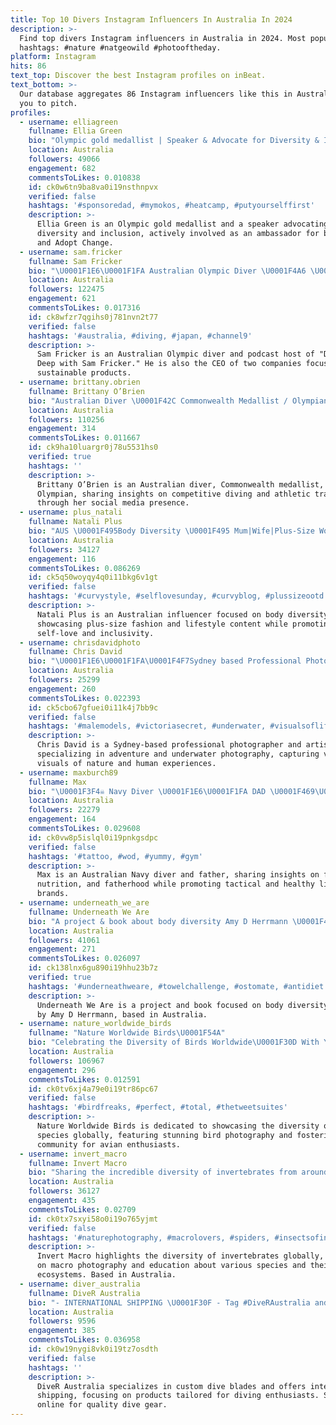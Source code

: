 ```yaml
---
title: Top 10 Divers Instagram Influencers In Australia In 2024
description: >-
  Find top divers Instagram influencers in Australia in 2024. Most popular
  hashtags: #nature #natgeowild #photooftheday.
platform: Instagram
hits: 86
text_top: Discover the best Instagram profiles on inBeat.
text_bottom: >-
  Our database aggregates 86 Instagram influencers like this in Australia for
  you to pitch.
profiles:
  - username: elliagreen
    fullname: Ellia Green
    bio: "Olympic gold medallist | Speaker & Advocate for Diversity & Inclusion | Raise Ambassador | Adopt Change Ambassador Waitui’s papa \U0001F476\U0001F3FE Nessy’s fiancé \U0001F48D"
    location: Australia
    followers: 49066
    engagement: 682
    commentsToLikes: 0.010838
    id: ck0w6tn9ba8va0i19nsthnpvx
    verified: false
    hashtags: '#sponsoredad, #mymokos, #heatcamp, #putyourselffirst'
    description: >-
      Ellia Green is an Olympic gold medallist and a speaker advocating for
      diversity and inclusion, actively involved as an ambassador for both Raise
      and Adopt Change.
  - username: sam.fricker
    fullname: Sam Fricker
    bio: "\U0001F1E6\U0001F1FA Australian Olympic Diver \U0001F4A6 \U0001F399 Host Diving Deep with Sam Fricker \U0001F340CEO of @sams.straws @thegiftedgroupco"
    location: Australia
    followers: 122475
    engagement: 621
    commentsToLikes: 0.017316
    id: ck8wfzr7qgihs0j781nvn2t77
    verified: false
    hashtags: '#australia, #diving, #japan, #channel9'
    description: >-
      Sam Fricker is an Australian Olympic diver and podcast host of "Diving
      Deep with Sam Fricker." He is also the CEO of two companies focused on
      sustainable products.
  - username: brittany.obrien
    fullname: Brittany O’Brien
    bio: "Australian Diver \U0001F42C Commonwealth Medallist / Olympian Tiktok: brittanyobrienn @thegiftedgroupco"
    location: Australia
    followers: 110256
    engagement: 314
    commentsToLikes: 0.011667
    id: ck9ha10luargr0j78u5531hs0
    verified: true
    hashtags: ''
    description: >-
      Brittany O’Brien is an Australian diver, Commonwealth medallist, and
      Olympian, sharing insights on competitive diving and athletic training
      through her social media presence.
  - username: plus_natali
    fullname: Natali Plus
    bio: "AUS \U0001F495Body Diversity \U0001F495 Mum|Wife|Plus-Size Woman| Email for promotion enquiries \U0001F4E7plusnataliblog@gmail.com"
    location: Australia
    followers: 34127
    engagement: 116
    commentsToLikes: 0.086269
    id: ck5q50woyqy4q0i11bkg6v1gt
    verified: false
    hashtags: '#curvystyle, #selflovesunday, #curvyblog, #plussizeootd'
    description: >-
      Natali Plus is an Australian influencer focused on body diversity,
      showcasing plus-size fashion and lifestyle content while promoting
      self-love and inclusivity.
  - username: chrisdavidphoto
    fullname: Chris David
    bio: "\U0001F1E6\U0001F1FA\U0001F4F7Sydney based Professional Photographer \U0001F3A8Artist Creative \U0001F9D7‍♂️Adventurer \U0001F3CA‍♂️Scuba Diver DM or mail@chrisdavidphotography.com.au"
    location: Australia
    followers: 25299
    engagement: 260
    commentsToLikes: 0.022393
    id: ck5cbo67gfuei0i11k4j7bb9c
    verified: false
    hashtags: '#malemodels, #victoriasecret, #underwater, #visualsoflife'
    description: >-
      Chris David is a Sydney-based professional photographer and artist,
      specializing in adventure and underwater photography, capturing vibrant
      visuals of nature and human experiences.
  - username: maxburch89
    fullname: Max
    bio: "\U0001F3F4‍☠️ Navy Diver \U0001F1E6\U0001F1FA DAD \U0001F469‍\U0001F467‍\U0001F466 ✖️ @tacticalsource “TACMAXSRC” ✖️ @mymusclechef “MAXB20” ✖️ @bespunki “MAX20” \U0001F510 @kaylalouisemarsh"
    location: Australia
    followers: 22279
    engagement: 164
    commentsToLikes: 0.029608
    id: ck0vw8p5islql0i19pnkgsdpc
    verified: false
    hashtags: '#tattoo, #wod, #yummy, #gym'
    description: >-
      Max is an Australian Navy diver and father, sharing insights on fitness,
      nutrition, and fatherhood while promoting tactical and healthy lifestyle
      brands.
  - username: underneath_we_are
    fullname: Underneath We Are
    bio: "A project & book about body diversity Amy D Herrmann \U0001F4CDKaurna Land (ADL SA) ⬇️Purchase the book here⬇️"
    location: Australia
    followers: 41061
    engagement: 271
    commentsToLikes: 0.026097
    id: ck138lnx6gu890i19hhu23b7z
    verified: true
    hashtags: '#underneathweare, #towelchallenge, #ostomate, #antidiet'
    description: >-
      Underneath We Are is a project and book focused on body diversity, created
      by Amy D Herrmann, based in Australia.
  - username: nature_worldwide_birds
    fullname: "Nature Worldwide Birds\U0001F54A"
    bio: "Celebrating the Diversity of Birds Worldwide\U0001F30D With Your Best Bird Captures Fndr/Owner/Admin: Sue @sue.weingarden Mod: Catie @krasneca"
    location: Australia
    followers: 106967
    engagement: 296
    commentsToLikes: 0.012591
    id: ck0tv6xj4a79e0i19tr86pc67
    verified: false
    hashtags: '#birdfreaks, #perfect, #total, #thetweetsuites'
    description: >-
      Nature Worldwide Birds is dedicated to showcasing the diversity of bird
      species globally, featuring stunning bird photography and fostering a
      community for avian enthusiasts.
  - username: invert_macro
    fullname: Invert Macro
    bio: "Sharing the incredible diversity of invertebrates from around the world \U0001F30D\U0001F30F\U0001F30E . Follow us and use the hashtag #invert_macro for a chance to be featured."
    location: Australia
    followers: 36127
    engagement: 435
    commentsToLikes: 0.02709
    id: ck0tx7sxyi58o0i19o765yjmt
    verified: false
    hashtags: '#naturephotography, #macrolovers, #spiders, #insectsofinstagram'
    description: >-
      Invert Macro highlights the diversity of invertebrates globally, focusing
      on macro photography and education about various species and their
      ecosystems. Based in Australia.
  - username: diver_australia
    fullname: DiveR Australia
    bio: "- INTERNATIONAL SHIPPING \U0001F30F - Tag #DiveRAustralia and @DiveR_Australia for a feature. - Custom dive blades (NEW FEATURE) - Shop Online Now \U0001F447\U0001F3FD"
    location: Australia
    followers: 9596
    engagement: 385
    commentsToLikes: 0.036958
    id: ck0w19nygi8vk0i19tz7osdth
    verified: false
    hashtags: ''
    description: >-
      DiveR Australia specializes in custom dive blades and offers international
      shipping, focusing on products tailored for diving enthusiasts. Shop
      online for quality dive gear.
---
```


